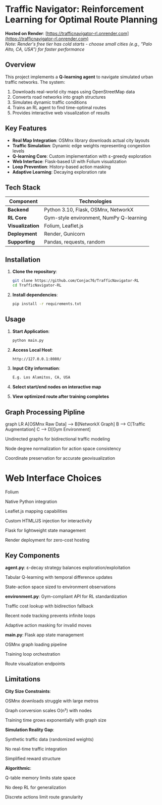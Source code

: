 # Traffic Navigator: Reinforcement Learning for Optimal Route Planning

**Hosted on Render**: [https://trafficnavigator-rl.onrender.com](https://trafficnavigator-rl.onrender.com)  
*Note: Render's free tier has cold starts - choose small cities (e.g., "Palo Alto, CA, USA") for faster performance*

## Overview
This project implements a **Q-learning agent** to navigate simulated urban traffic networks. The system:
1. Downloads real-world city maps using OpenStreetMap data
2. Converts road networks into graph structures
3. Simulates dynamic traffic conditions
4. Trains an RL agent to find time-optimal routes
5. Provides interactive web visualization of results


## Key Features
- **Real Map Integration**: OSMnx library downloads actual city layouts
- **Traffic Simulation**: Dynamic edge weights representing congestion levels
- **Q-learning Core**: Custom implementation with ε-greedy exploration
- **Web Interface**: Flask-based UI with Folium visualization
- **Loop Prevention**: History-based action masking
- **Adaptive Learning**: Decaying exploration rate

## Tech Stack
| Component | Technologies |
|-----------|--------------|
| **Backend** | Python 3.10, Flask, OSMnx, NetworkX |
| **RL Core** | Gym-style environment, NumPy Q-learning |
| **Visualization** | Folium, Leaflet.js |
| **Deployment** | Render, Gunicorn |
| **Supporting** | Pandas, requests, random |


## Installation

1. **Clone the repository**:
   ```bash
   git clone https://github.com/Conjac76/TrafficNavigator-RL
   cd TrafficNavigator-RL
2. **Install dependencies**:
    ```bash
    pip install -r requirements.txt

## Usage 
1. **Start Application**:
    ```bash
    python main.py
2. **Access Local Host**:
    ```bash
    http://127.0.0.1:8080/
3. **Input City information**:
    ```bash
    E.g. Los Alamitos, CA, USA

4. **Select start/end nodes on interactive map**

5. **View optimized route after training completes**


## Graph Processing Pipline

graph LR
    A[OSMnx Raw Data] --> B[NetworkX Graph]
    B --> C[Traffic Augmentation]
    C --> D[Gym Environment]

Undirected graphs for bidirectional traffic modeling

Node degree normalization for action space consistency

Coordinate preservation for accurate geovisualization

# Web Interface Choices

Folium

Native Python integration

Leaflet.js mapping capabilities

Custom HTML/JS injection for interactivity

Flask for lightweight state management

Render deployment for zero-cost hosting

## Key Components
**agent.py**:
ε-decay strategy balances exploration/exploitation

Tabular Q-learning with temporal difference updates

State-action space sized to environment observations

**environment.py**:
Gym-compliant API for RL standardization

Traffic cost lookup with bidirection fallback

Recent node tracking prevents infinite loops

Adaptive action masking for invalid moves

**main.py**:
Flask app state management

OSMnx graph loading pipeline

Training loop orchestration

Route visualization endpoints


## Limitations
**City Size Constraints**:

OSMnx downloads struggle with large metros

Graph conversion scales O(n²) with nodes

Training time grows exponentially with graph size

**Simulation Reality Gap**:

Synthetic traffic data (randomized weights)

No real-time traffic integration

Simplified reward structure

**Algorithmic**:

Q-table memory limits state space

No deep RL for generalization

Discrete actions limit route granularity
